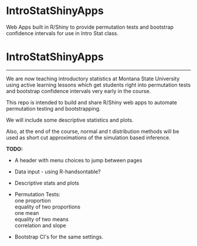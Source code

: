 # IntroStatShinyApps
Web Apps built in R/Shiny to provide permutation tests and bootstrap confidence intervals for use in Intro Stat class.
# IntroStatShinyApps
---------------------

We are now teaching introductory statistics at Montana State
University using active learning lessons which get students right
into permutation tests and bootstrap confidence intervals very early
in the course.  

This repo is intended to build and share R/Shiny web apps to automate
permutation testing and bootstrapping.  

We will include some descriptive statistics and plots.  

Also, at the end of the course, normal and t distribution methods will
be used as short cut approximations of the simulation based
inference.  

__TODO:__

 * A header with menu choices to jump between pages  
  
 * Data input - using R-handsontable?
 
 * Descriptive stats and plots
 
 * Permutation Tests:  
   one proportion  
   equality of two proportions  
   one mean  
   equality of two means  
   correlation and slope  
   
 * Bootstrap CI's for the same settings.
 
 
